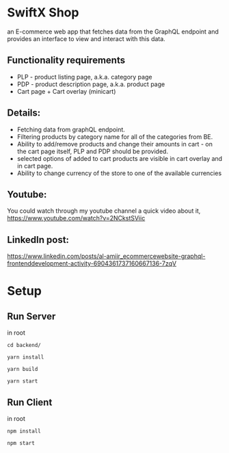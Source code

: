 # SwiftX Shop

an E-commerce web app that fetches data from the GraphQL endpoint and provides an interface to view and interact with this data.

## Functionality requirements

- PLP - product listing page, a.k.a. category page
- PDP - product description page, a.k.a. product page
- Cart page + Cart overlay (minicart)

## Details:

- Fetching data from graphQL endpoint.
- Filtering products by category name for all of the categories from BE.
- Ability to add/remove products and change their amounts in cart - on the cart page itself, PLP and PDP should be provided.
- selected options of added to cart products are visible in cart overlay and in cart page.
- Ability to change currency of the store to one of the available currencies

## Youtube: 
You could watch through my youtube channel a quick video about it, https://www.youtube.com/watch?v=2NCkstSViic

## LinkedIn post: 
https://www.linkedin.com/posts/al-amiir_ecommercewebsite-graphql-frontenddevelopment-activity-6904361737160667136-7zqV

# Setup
## Run Server

in root

```
cd backend/

yarn install

yarn build

yarn start
```

## Run Client

in root

```
npm install

npm start
```
